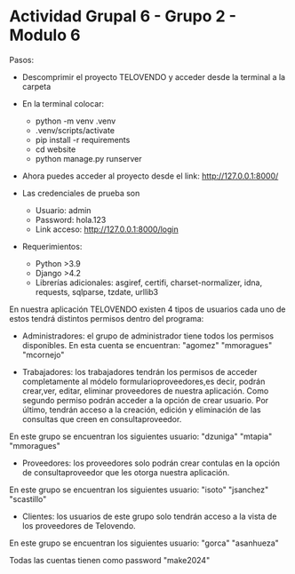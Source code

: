 # Actividad Grupal 6 - Grupo 2 - Modulo 6

Pasos:
- Descomprimir el proyecto TELOVENDO y acceder desde la terminal a la carpeta
- En la terminal colocar: 
  - python -m venv .venv
  - .venv/scripts/activate
  - pip install -r requirements
  - cd website
  - python manage.py runserver
- Ahora puedes acceder al proyecto desde el link: http://127.0.0.1:8000/
  
- Las credenciales de prueba son
  - Usuario: admin
  - Password: hola.123
  - Link acceso: http://127.0.0.1:8000/login

- Requerimientos:
  - Python >3.9
  - Django >4.2
  - Librerías adicionales: asgiref, certifi, charset-normalizer, idna, requests, sqlparse, tzdate, urllib3

En nuestra aplicación TELOVENDO existen 4 tipos de usuarios cada uno de estos tendrá distintos permisos dentro del programa:

- Administradores: el grupo de administrador tiene todos los permisos disponibles.
En esta cuenta se encuentran:
  "agomez"
  "mmoragues"
  "mcornejo"


- Trabajadores: los trabajadores tendrán los permisos de acceder completamente al módelo formularioproveedores,es decir, podrán crear,ver, editar, eliminar proveedores de nuestra aplicación. 
Como segundo permiso podrán acceder a la opción de crear usuario.
Por último, tendrán acceso a la creación, edición y eliminación de las consultas que creen en consultaproveedor.

En este grupo se encuentran los siguientes usuario:
  "dzuniga"
  "mtapia"
  "mmoragues"

- Proveedores: los proveedores solo podrán crear contulas en la opción de consultaproveedor que les otorga nuestra aplicación.

En este grupo se encuentran los siguientes usuario:
  "isoto"
  "jsanchez"
  "scastillo"


- Clientes: los usuarios de este grupo solo tendrán acceso a la vista de los proveedores de Telovendo.

En este grupo se encuentran los siguientes usuario:
  "gorca"
  "asanhueza"

Todas las cuentas tienen como password    "make2024"